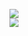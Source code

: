 [![](https://img.shields.io/badge/Made%20With-Github%20Spray-lightgrey.svg?style=for-the-badge&logo=github)](https://github.com/Annihil/github-spray#14830)  
[![](https://i.imgur.com/2DrTn0Z.gif)](https://github.com/Annihil/github-spray)